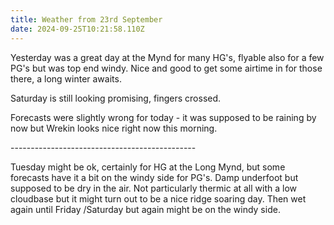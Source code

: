 ```yaml
---
title: Weather from 23rd September
date: 2024-09-25T10:21:58.110Z
---
```

Yesterday was a great day at the Mynd for many HG's, flyable also for a few PG's but was top end windy.  Nice and good to get some airtime in for those there, a long winter awaits.

Saturday is still looking promising, fingers crossed.

Forecasts were slightly wrong for today - it was supposed to be raining by now but Wrekin looks nice right now this morning.



\----------------------------------------------

Tuesday might be ok, certainly for HG at the Long Mynd, but some forecasts have it a bit on the windy side for PG's.  Damp underfoot but supposed to be dry in the air.  Not particularly thermic at all with a low cloudbase but it might turn out to be a nice ridge soaring day.  Then wet again until Friday /Saturday but again might be on the windy side.